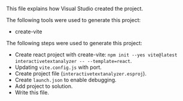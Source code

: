 This file explains how Visual Studio created the project.

The following tools were used to generate this project:
- create-vite

The following steps were used to generate this project:
- Create react project with create-vite: `npm init --yes vite@latest interactivetextanalyzer -- --template=react`.
- Updating `vite.config.js` with port.
- Create project file (`interactivetextanalyzer.esproj`).
- Create `launch.json` to enable debugging.
- Add project to solution.
- Write this file.
